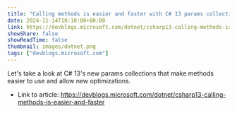 ```yaml
---
title: "Calling methods is easier and faster with C# 13 params collections"
date: 2024-11-14T18:10:00+00:00
link: https://devblogs.microsoft.com/dotnet/csharp13-calling-methods-is-easier-and-faster
showShare: false
showReadTime: false
thumbnail: images/dotnet.png
tags: ["devblogs.microsoft.com"]
---
```

Let's take a look at C# 13's new params collections that make methods easier to use and allow new optimizations.

- Link to article: https://devblogs.microsoft.com/dotnet/csharp13-calling-methods-is-easier-and-faster